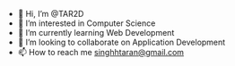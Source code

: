 - 👋 Hi, I’m @TAR2D
- 👀 I’m interested in Computer Science 
- 🌱 I’m currently learning Web Development
- 💞️ I’m looking to collaborate on Application Development
- 📫 How to reach me singhhtaran@gmail.com

<!---
TAR2D/TAR2D is a ✨ special ✨ repository because its `README.md` (this file) appears on your GitHub profile.
You can click the Preview link to take a look at your changes.
--->
